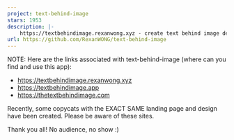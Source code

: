 ```yaml
---
project: text-behind-image
stars: 1953
description: |-
    https://textbehindimage.rexanwong.xyz - create text behind image designs easily
url: https://github.com/RexanWONG/text-behind-image
---
```


NOTE: Here are the links associated with text-behind-image (where can you find and use this app):
- https://textbehindimage.rexanwong.xyz
- https://textbehindimage.app
- https://thetextbehindimage.com

Recently, some copycats with the EXACT SAME landing page and design have been created. Please be aware of these sites. 

Thank you all! No audience, no show :)

